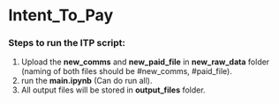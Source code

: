 # Intent_To_Pay


### Steps to run the ITP script:

1. Upload the **new_comms** and **new_paid_file** in **new_raw_data** folder (naming of both files should be #new_comms, #paid_file).
2. run the **main.ipynb** (Can do run all).
3. All output files will be stored in **output_files** folder.

 
